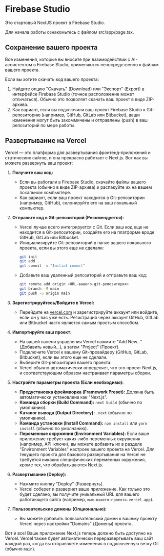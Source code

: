 # Firebase Studio

Это стартовый NextJS проект в Firebase Studio.

Для начала работы ознакомьтесь с файлом src/app/page.tsx.

## Сохранение вашего проекта

Все изменения, которые вы вносите при взаимодействии с AI-ассистентом в Firebase Studio, применяются непосредственно к файлам вашего проекта.

Если вы хотите скачать код вашего проекта:
1.  Найдите опцию "Скачать" (Download) или "Экспорт" (Export) в интерфейсе Firebase Studio (точное расположение может отличаться). Обычно это позволяет скачать ваш проект в виде ZIP-архива.
2.  Как вариант, если вы подключили ваш проект Firebase Studio к Git-репозиторию (например, GitHub, GitLab или Bitbucket), ваши изменения могут быть закоммичены и отправлены (push) в ваш репозиторий по мере работы.

## Развертывание на Vercel

Vercel — это платформа для развертывания фронтенд-приложений и статических сайтов, и она прекрасно работает с Next.js. Вот как вы можете развернуть ваш проект:

1.  **Получите ваш код:**
    *   Если вы работали в Firebase Studio, скачайте файлы вашего проекта (обычно в виде ZIP-архива) и распакуйте их на вашем локальном компьютере.
    *   Как вариант, если ваш проект находится в Git-репозитории (например, GitHub), склонируйте его на ваш локальный компьютер.

2.  **Отправьте код в Git-репозиторий (Рекомендуется):**
    *   Vercel лучше всего интегрируется с Git. Если ваш код еще не находится в Git-репозитории, создайте его на платформе вроде GitHub, GitLab или Bitbucket.
    *   Инициализируйте Git-репозиторий в папке вашего локального проекта, если вы этого еще не сделали:
        ```bash
        git init
        git add .
        git commit -m "Initial commit"
        ```
    *   Добавьте ваш удаленный репозиторий и отправьте ваш код:
        ```bash
        git remote add origin <URL-вашего-git-репозитория>
        git branch -M main
        git push -u origin main
        ```

3.  **Зарегистрируйтесь/Войдите в Vercel:**
    *   Перейдите на [vercel.com](https://vercel.com) и зарегистрируйте аккаунт или войдите, если он у вас уже есть. Регистрация через аккаунт GitHub, GitLab или Bitbucket часто является самым простым способом.

4.  **Импортируйте ваш проект:**
    *   На вашей панели управления Vercel нажмите "Add New..." (Добавить новый...), а затем "Project" (Проект).
    *   Подключите Vercel к вашему Git-провайдеру (GitHub, GitLab, Bitbucket), если вы этого еще не сделали.
    *   Выберите Git-репозиторий вашего проекта.
    *   Vercel обычно автоматически определяет, что это проект Next.js, и соответствующим образом настраивает параметры сборки.

5.  **Настройте параметры проекта (Если необходимо):**
    *   **Предустановка фреймворка (Framework Preset):** Должна быть автоматически установлена как "Next.js".
    *   **Команда сборки (Build Command):** `next build` (обычно по умолчанию).
    *   **Каталог вывода (Output Directory):** `.next` (обычно по умолчанию).
    *   **Команда установки (Install Command):** `npm install` или `yarn install` (обычно по умолчанию).
    *   **Переменные окружения (Environment Variables):** Если ваше приложение требует каких-либо переменных окружения (например, API-ключи), вы можете добавить их в разделе "Environment Variables" настроек вашего проекта на Vercel. Для текущего проекта для базового развертывания на Vercel не требуется никаких специфических переменных окружения, кроме тех, что обрабатываются Next.js.

6.  **Развертывание (Deploy):**
    *   Нажмите кнопку "Deploy" (Развернуть).
    *   Vercel соберет и развернет ваше приложение. Как только это будет сделано, вы получите уникальный URL для вашего работающего сайта (например, `имя-вашего-проекта.vercel.app`).

7.  **Пользовательские домены (Опционально):**
    *   Вы можете добавить пользовательский домен к вашему проекту Vercel через настройки "Domains" (Домены) проекта.

Вот и все! Ваше приложение Next.js теперь должно быть доступно на Vercel. Vercel также будет автоматически переразвертывать ваш сайт каждый раз, когда вы отправляете изменения в подключенную ветку Git (обычно `main`).
